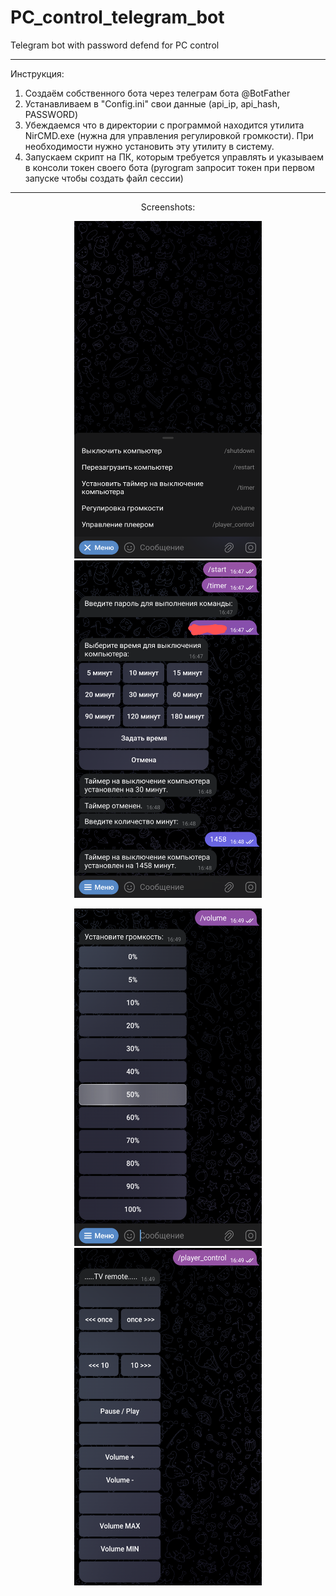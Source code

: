 # PC_control_telegram_bot
Telegram bot with password defend for PC control
________________________________
Инструкция:
1) Создаём собственного бота через телеграм бота @BotFather
2) Устанавливаем в "Config.ini" свои данные (api_ip, api_hash, PASSWORD)
3) Убеждаемся что в директории с программой находится утилита NirCMD.exe (нужна для управления регулировкой громкости).
При необходимости нужно установить эту утилиту в систему.
4) Запускаем скрипт на ПК, которым требуется управлять и указываем в консоли токен своего бота
(pyrogram запросит токен при первом запуске чтобы создать файл сессии)
________________________________

<center>Screenshots:
<p><img src="screenshots/1.png" width=300 height=540 ratio=1></img>
<img src="screenshots/2.png" width=300 height=540></img>
<p><img src="screenshots/3.png" width=300 height=540></img>
<img src="screenshots/4.png" width=300 height=540></img>

